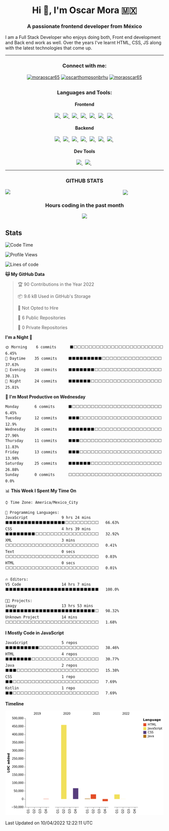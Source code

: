 <h1 align="center">Hi 👋, I'm Oscar Mora 🇲🇽 </h1>
<h3 align="center">A passionate frontend developer from México</h3>
<p>I am a Full Stack Developer who enjoys doing both, Front end development and Back end work as well. Over the years I've learnt HTML, CSS, JS along with the latest technologies that come up.<p/>
<hr/>
<h3 align="center">Connect with me:</h3>
<p align="center">
<a href="https://linkedin.com/in/moraoscar65" target="blank"><img align="center" src="https://img.shields.io/badge/LinkedIn-0077B5?style=for-the-badge&logo=linkedin&logoColor=white" alt="moraoscar65"  /></a>
<a href="https://fb.com/oscarthompsonbrhu" target="blank"><img align="center" src="https://img.shields.io/badge/Facebook-1877F2?style=for-the-badge&logo=facebook&logoColor=white" alt="oscarthompsonbrhu"  /></a>
<a href="https://instagram.com/moraoscar65" target="blank"><img align="center" src="https://img.shields.io/badge/Instagram-E4405F?style=for-the-badge&logo=instagram&logoColor=white" alt="moraoscar65"  /></a>
</p>

## <h3 align="center">Languages and Tools:</h3>
<h4 align="center">Frontend</h4>
<p align="center">
  <a href='https://developer.mozilla.org/en-US/docs/Web/Guide/HTML/HTML5'>
    <img src="https://img.shields.io/badge/html5-e34f26.svg?&style=for-the-badge&logo=html5&logoColor=white" />
  </a>
  &nbsp;
  <a href='https://developer.mozilla.org/en-US/docs/Web/CSS'>
    <img src="https://img.shields.io/badge/css3-1572B6.svg?&style=for-the-badge&logo=css3&logoColor=white" />
  </a>
  &nbsp;
  <a href='https://sass-lang.com/'>
    <img src="https://img.shields.io/badge/sass-cc6699.svg?&style=for-the-badge&logo=sass&logoColor=white" />
  </a>
  &nbsp;
  <a href='https://developer.mozilla.org/en-US/docs/Web/JavaScript/Guide'>
    <img src="https://img.shields.io/badge/javascript-F7DF1E.svg?&style=for-the-badge&logo=javascript&logoColor=black" />
  </a>
  &nbsp;
 <a href='https://www.react.org/'>
   <img src='https://img.shields.io/badge/react-61DAFB?logoWidth=30&labelColor=black&style=for-the-badge&logo=react' />
 </a>
  &nbsp;
  <a href='https://angular.io'>
    <img src="https://img.shields.io/badge/Angular-DD0031?style=for-the-badge&logo=angular&logoColor=white" />
  </a>
  &nbsp;
 <a href='https://www.react.org/'>
   <img src='https://img.shields.io/badge/React_Native-20232A?style=for-the-badge&logo=react&logoColor=61DAFB' />
 </a>
  &nbsp;

<h4 align="center">Backend</h4>
<p align="center">
  <a href='https://nodejs.org/en/about/'>
    <img src="https://img.shields.io/badge/node.js-339933?logo=node.js&logoWidth=30&labelColor=black&style=for-the-badge" />
  </a>
  &nbsp;
  <a href='https://www.mongodb.com/'>
    <img src='https://img.shields.io/badge/mongo db-47A248?logo=mongodb&logoColor=white&style=for-the-badge' />
  </a>
   &nbsp;
  <a href='https://www.mysql.com/'>
    <img src='https://img.shields.io/badge/MySQL-00000F?style=for-the-badge&logo=mysql&logoColor=white' />
  </a>
   &nbsp;
  <a href='https://www.python.org'>
    <img src="https://img.shields.io/badge/Python-14354C?style=for-the-badge&logo=python&logoColor=white" />
  </a>
  &nbsp; 
  <a href='https://c++.com/'>
    <img src="https://img.shields.io/badge/C%2B%2B-00599C?style=for-the-badge&logo=c%2B%2B&logoColor=white" />
  </a>
  &nbsp; 
  <a href='https://java.org'>
    <img src="https://img.shields.io/badge/Java-ED8B00?style=for-the-badge&logo=java&logoColor=white" />
  </a>
  &nbsp; 
  <a href='https://expressjs.com/'>
    <img src="https://img.shields.io/badge/Express-ffffff.svg?&style=for-the-badge&logo=express&logoColor=black" />
  </a>
  &nbsp; 
</p>
<h4 align="center">Dev Tools</h4>
<p align="center">
  <a href='https://git-scm.com/'>
    <img src='https://img.shields.io/badge/git-F05032?logo=git&style=for-the-badge&logoColor=white' />
  </a>
  &nbsp;
  <a href='https://github.com/'>
    <img src="https://img.shields.io/badge/Github-181717.svg?&style=for-the-badge&logo=github&logoColor=white" />
  </a>
  &nbsp;
</p>

<hr>
<h3 align="center">GITHUB STATS</h3>

<p align="center">
  <img align="left" src="https://github-readme-stats.vercel.app/api?username=moraoscar65&show_icons=true&theme=radical" width="50%"/>
  &nbsp;
  <img align="center" src="https://github-readme-stats.vercel.app/api/top-langs/?username=moraoscar65&layout=compact&theme=dark"/>
</p>

<h3 align="center">Hours coding in the past month</h3>
<p align="center">
  <img width="50%" src="https://wakatime.com/share/@751be0b6-cebd-4efc-849a-693dfa33cbe4/ba640d2c-f0e4-4ef1-801a-12b8fa210b83.svg"/>
</p>

## Stats

<!--START_SECTION:waka-->
![Code Time](http://img.shields.io/badge/Code%20Time-14%20hrs%2028%20mins-blue)

![Profile Views](http://img.shields.io/badge/Profile%20Views-671-blue)

![Lines of code](https://img.shields.io/badge/From%20Hello%20World%20I%27ve%20Written-574%20Thousand%20lines%20of%20code-blue)

**🐱 My GitHub Data** 

> 🏆 90 Contributions in the Year 2022
 > 
> 📦 9.6 kB Used in GitHub's Storage 
 > 
> 🚫 Not Opted to Hire
 > 
> 📜 6 Public Repositories 
 > 
> 🔑 0 Private Repositories  
 > 
**I'm a Night 🦉** 

```text
🌞 Morning    6 commits      ⬛⬜⬜⬜⬜⬜⬜⬜⬜⬜⬜⬜⬜⬜⬜⬜⬜⬜⬜⬜⬜⬜⬜⬜⬜   6.45% 
🌆 Daytime    35 commits     ⬛⬛⬛⬛⬛⬛⬛⬛⬛⬜⬜⬜⬜⬜⬜⬜⬜⬜⬜⬜⬜⬜⬜⬜⬜   37.63% 
🌃 Evening    28 commits     ⬛⬛⬛⬛⬛⬛⬛⬜⬜⬜⬜⬜⬜⬜⬜⬜⬜⬜⬜⬜⬜⬜⬜⬜⬜   30.11% 
🌙 Night      24 commits     ⬛⬛⬛⬛⬛⬛⬜⬜⬜⬜⬜⬜⬜⬜⬜⬜⬜⬜⬜⬜⬜⬜⬜⬜⬜   25.81%

```
📅 **I'm Most Productive on Wednesday** 

```text
Monday       6 commits      ⬛⬜⬜⬜⬜⬜⬜⬜⬜⬜⬜⬜⬜⬜⬜⬜⬜⬜⬜⬜⬜⬜⬜⬜⬜   6.45% 
Tuesday      12 commits     ⬛⬛⬛⬜⬜⬜⬜⬜⬜⬜⬜⬜⬜⬜⬜⬜⬜⬜⬜⬜⬜⬜⬜⬜⬜   12.9% 
Wednesday    26 commits     ⬛⬛⬛⬛⬛⬛⬛⬜⬜⬜⬜⬜⬜⬜⬜⬜⬜⬜⬜⬜⬜⬜⬜⬜⬜   27.96% 
Thursday     11 commits     ⬛⬛⬛⬜⬜⬜⬜⬜⬜⬜⬜⬜⬜⬜⬜⬜⬜⬜⬜⬜⬜⬜⬜⬜⬜   11.83% 
Friday       13 commits     ⬛⬛⬛⬜⬜⬜⬜⬜⬜⬜⬜⬜⬜⬜⬜⬜⬜⬜⬜⬜⬜⬜⬜⬜⬜   13.98% 
Saturday     25 commits     ⬛⬛⬛⬛⬛⬛⬜⬜⬜⬜⬜⬜⬜⬜⬜⬜⬜⬜⬜⬜⬜⬜⬜⬜⬜   26.88% 
Sunday       0 commits      ⬜⬜⬜⬜⬜⬜⬜⬜⬜⬜⬜⬜⬜⬜⬜⬜⬜⬜⬜⬜⬜⬜⬜⬜⬜   0.0%

```


📊 **This Week I Spent My Time On** 

```text
⌚︎ Time Zone: America/Mexico_City

💬 Programming Languages: 
JavaScript               9 hrs 24 mins       ⬛⬛⬛⬛⬛⬛⬛⬛⬛⬛⬛⬛⬛⬛⬛⬛⬜⬜⬜⬜⬜⬜⬜⬜⬜   66.63% 
CSS                      4 hrs 39 mins       ⬛⬛⬛⬛⬛⬛⬛⬛⬜⬜⬜⬜⬜⬜⬜⬜⬜⬜⬜⬜⬜⬜⬜⬜⬜   32.92% 
XML                      3 mins              ⬜⬜⬜⬜⬜⬜⬜⬜⬜⬜⬜⬜⬜⬜⬜⬜⬜⬜⬜⬜⬜⬜⬜⬜⬜   0.41% 
Text                     0 secs              ⬜⬜⬜⬜⬜⬜⬜⬜⬜⬜⬜⬜⬜⬜⬜⬜⬜⬜⬜⬜⬜⬜⬜⬜⬜   0.03% 
HTML                     0 secs              ⬜⬜⬜⬜⬜⬜⬜⬜⬜⬜⬜⬜⬜⬜⬜⬜⬜⬜⬜⬜⬜⬜⬜⬜⬜   0.01%

🔥 Editors: 
VS Code                  14 hrs 7 mins       ⬛⬛⬛⬛⬛⬛⬛⬛⬛⬛⬛⬛⬛⬛⬛⬛⬛⬛⬛⬛⬛⬛⬛⬛⬛   100.0%

🐱‍💻 Projects: 
imagy                    13 hrs 53 mins      ⬛⬛⬛⬛⬛⬛⬛⬛⬛⬛⬛⬛⬛⬛⬛⬛⬛⬛⬛⬛⬛⬛⬛⬛⬜   98.32% 
Unknown Project          14 mins             ⬜⬜⬜⬜⬜⬜⬜⬜⬜⬜⬜⬜⬜⬜⬜⬜⬜⬜⬜⬜⬜⬜⬜⬜⬜   1.68%

```

**I Mostly Code in JavaScript** 

```text
JavaScript               5 repos             ⬛⬛⬛⬛⬛⬛⬛⬛⬛⬜⬜⬜⬜⬜⬜⬜⬜⬜⬜⬜⬜⬜⬜⬜⬜   38.46% 
HTML                     4 repos             ⬛⬛⬛⬛⬛⬛⬛⬜⬜⬜⬜⬜⬜⬜⬜⬜⬜⬜⬜⬜⬜⬜⬜⬜⬜   30.77% 
Java                     2 repos             ⬛⬛⬛⬜⬜⬜⬜⬜⬜⬜⬜⬜⬜⬜⬜⬜⬜⬜⬜⬜⬜⬜⬜⬜⬜   15.38% 
CSS                      1 repo              ⬛⬛⬜⬜⬜⬜⬜⬜⬜⬜⬜⬜⬜⬜⬜⬜⬜⬜⬜⬜⬜⬜⬜⬜⬜   7.69% 
Kotlin                   1 repo              ⬛⬛⬜⬜⬜⬜⬜⬜⬜⬜⬜⬜⬜⬜⬜⬜⬜⬜⬜⬜⬜⬜⬜⬜⬜   7.69%

```


**Timeline**

![Chart not found](https://raw.githubusercontent.com/moraoscar65/moraoscar65/main/charts/bar_graph.png) 


 Last Updated on 10/04/2022 12:22:11 UTC
<!--END_SECTION:waka-->
